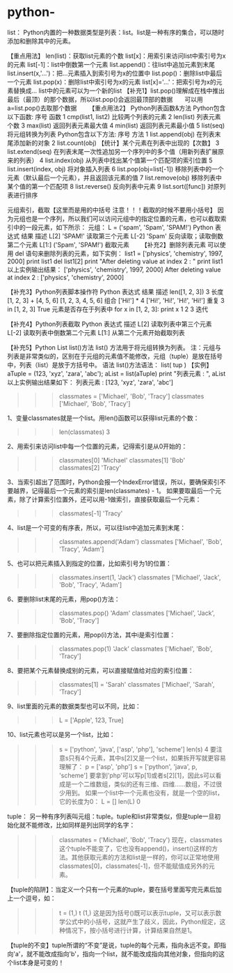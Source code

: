 # python-

list：
Python内置的一种数据类型是列表：list。list是一种有序的集合，可以随时添加和删除其中的元素。

【重点用法】
len(list)：获取list元素的个数
list[x]：用索引来访问list中索引号为x的元素
list[-1]：list中倒数第一个元素
list.append()：往list中追加元素到末尾
list.insert(x,'...')：把...元素插入到索引号为x的位置中
list.pop()：删除list中最后一个元素
list.pop(x)：删除list中索引号为x的元素
list[x]='...'：把索引号为x的元素替换成...
list中的元素可以为一个新的list
【补充1】list.pop()理解成在栈中推出最后（最顶）的那个数据，所以list.pop()会返回最顶部的数据
       可以用a=list.pop()去取那个数据
       
【重点用法2】
Python列表函数&方法
Python包含以下函数:
序号	函数
1	cmp(list1, list2)
比较两个列表的元素
2	len(list)
列表元素个数
3	max(list)
返回列表元素最大值
4	min(list)
返回列表元素最小值
5	list(seq)
将元组转换为列表
Python包含以下方法:
序号	方法
1	list.append(obj)
在列表末尾添加新的对象
2	list.count(obj)
【统计】某个元素在列表中出现的【次数】
3	list.extend(seq)
在列表末尾一次性追加另一个序列中的多个值（用新列表扩展原来的列表）
4	list.index(obj)
从列表中找出某个值第一个匹配项的索引位置
5	list.insert(index, obj)
将对象插入列表
6	list.pop(obj=list[-1])
移除列表中的一个元素（默认最后一个元素），并且返回该元素的值
7	list.remove(obj)
移除列表中某个值的第一个匹配项
8	list.reverse()
反向列表中元素
9	list.sort([func])
对原列表进行排序

元组索引，截取【这里而是用的中括号 注意！！！截取的时候不要用小括号】
因为元组也是一个序列，所以我们可以访问元组中的指定位置的元素，也可以截取索引中的一段元素，如下所示：
元组：
L = ('spam', 'Spam', 'SPAM!')
Python 表达式	结果	描述
L[2]	'SPAM!'	读取第三个元素
L[-2]	'Spam'	反向读取；读取倒数第二个元素
L[1:]	('Spam', 'SPAM!')	截取元素
       
【补充2】删除列表元素
可以使用 del 语句来删除列表的元素，如下实例：
list1 = ['physics', 'chemistry', 1997, 2000]
print list1
del list1[2]
print "After deleting value at index 2 : "
print list1
以上实例输出结果：
['physics', 'chemistry', 1997, 2000]
After deleting value at index 2 :
['physics', 'chemistry', 2000]

【补充3】Python列表脚本操作符
Python 表达式	                   结果	描述
len([1, 2, 3])	                  3	长度
[1, 2, 3] + [4, 5, 6]	         [1, 2, 3, 4, 5, 6]	组合
['Hi!'] * 4	                   ['Hi!', 'Hi!', 'Hi!', 'Hi!']	重复
3 in [1, 2, 3]	                True	元素是否存在于列表中
for x in [1, 2, 3]: print x    	1 2 3	迭代

【补充4】Python列表截取
Python 表达式   描述
L[2]	     读取列表中第三个元素
L[-2]	   	读取列表中倒数第二个元素
L[1:]	    从第二个元素开始截取列表

【补充5】Python List list()方法
list() 方法用于将元组转换为列表。
注：元组与列表是非常类似的，区别在于元组的元素值不能修改，元组（tuple）是放在括号中，列表（list）是放于方括号中。
语法
list()方法语法：
list( tup )
【实例】
aTuple = (123, 'xyz', 'zara', 'abc');
aList = list(aTuple)
print "列表元素 : ", aList
以上实例输出结果如下：
列表元素 :  [123, 'xyz', 'zara', 'abc']



>>> classmates = ['Michael', 'Bob', 'Tracy']
>>> classmates
['Michael', 'Bob', 'Tracy']

1、变量classmates就是一个list。用len()函数可以获得list元素的个数：
>>> len(classmates)
3

2、用索引来访问list中每一个位置的元素，记得索引是从0开始的：
>>> classmates[0]
'Michael'
>>> classmates[1]
'Bob'
>>> classmates[2]
'Tracy'

3、当索引超出了范围时，Python会报一个IndexError错误，所以，要确保索引不要越界，记得最后一个元素的索引是len(classmates) - 1。
如果要取最后一个元素，除了计算索引位置外，还可以用-1做索引，直接获取最后一个元素：
>>> classmates[-1]
'Tracy'

4、list是一个可变的有序表，所以，可以往list中追加元素到末尾：
>>> classmates.append('Adam')
>>> classmates
['Michael', 'Bob', 'Tracy', 'Adam']

5、也可以把元素插入到指定的位置，比如索引号为1的位置：
>>> classmates.insert(1, 'Jack')
>>> classmates
['Michael', 'Jack', 'Bob', 'Tracy', 'Adam']

6、要删除list末尾的元素，用pop()方法：
>>> classmates.pop()
'Adam'
>>> classmates
['Michael', 'Jack', 'Bob', 'Tracy']

7、要删除指定位置的元素，用pop(i)方法，其中i是索引位置：
>>> classmates.pop(1)
'Jack'
>>> classmates
['Michael', 'Bob', 'Tracy']

8、要把某个元素替换成别的元素，可以直接赋值给对应的索引位置：
>>> classmates[1] = 'Sarah'
>>> classmates
['Michael', 'Sarah', 'Tracy']

9、list里面的元素的数据类型也可以不同，比如：
>>> L = ['Apple', 123, True]

10、list元素也可以是另一个list，比如：
>>> s = ['python', 'java', ['asp', 'php'], 'scheme']
>>> len(s)
4
要注意s只有4个元素，其中s[2]又是一个list，如果拆开写就更容易理解了：
>>> p = ['asp', 'php']
>>> s = ['python', 'java', p, 'scheme']
要拿到'php'可以写p[1]或者s[2][1]，因此s可以看成是一个二维数组，类似的还有三维、四维……数组，不过很少用到。
如果一个list中一个元素也没有，就是一个空的list，它的长度为0：
>>> L = []
>>> len(L)
0


tuple：
另一种有序列表叫元组：tuple。tuple和list非常类似，但是tuple一旦初始化就不能修改，比如同样是列出同学的名字：
>>> classmates = ('Michael', 'Bob', 'Tracy')
现在，classmates这个tuple不能变了，它也没有append()，insert()这样的方法。其他获取元素的方法和list是一样的，你可以正常地使用classmates[0]，classmates[-1]，但不能赋值成另外的元素。

【tuple的陷阱】：当定义一个只有一个元素的tuple，要在括号里面写完元素后加上一个逗号，如：
>>> t = (1,)
>>> t
(1,)
这是因为括号()既可以表示tuple，又可以表示数学公式中的小括号，这就产生了歧义，因此，Python规定，这种情况下，按小括号进行计算，计算结果自然是1。

【tuple的不变】tuple所谓的“不变”是说，tuple的每个元素，指向永远不变。即指向'a'，就不能改成指向'b'，指向一个list，就不能改成指向其他对象，但指向的这个list本身是可变的！
